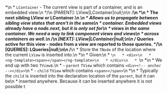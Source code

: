 *\n   * `LContainer` - The current view is part of a container, and is an embedded view.\n   */\n  [PARENT]: LView|LContainer|null;\n\n  /**\n   *\n   * The next sibling LView or LContainer.\n   *\n   * Allows us to propagate between sibling view states that aren't in the same\n   * container. Embedded views already have a node.next, but it is only set for\n   * views in the same container. We need a way to link component views and views\n   * across containers as well.\n   */\n  [NEXT]: LView|LContainer|null;\n\n  /** Queries active for this view - nodes from a view are reported to those queries. */\n  [QUERIES]: LQueries|null;\n\n  /**\n   * Store the `TNode` of the location where the current `LView` is inserted into.\n   *\n   * Given:\n   * ```\n   * <div>\n   *   <ng-template><span></span></ng-template>\n   * </div>\n   * ```\n   *\n   * We end up with two `TView`s.\n   * - `parent` `TView` which contains `<div><!-- anchor --></div>`\n   * - `child` `TView` which contains `<span></span>`\n   *\n   * Typically the `child` is inserted into the declaration location of the `parent`, but it can be\n   * inserted anywhere. Because it can be inserted anywhere it is not possible t